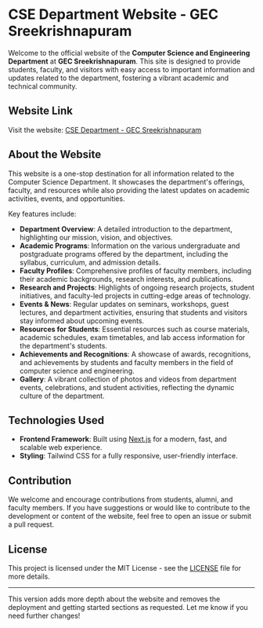 # CSE Department Website - GEC Sreekrishnapuram

Welcome to the official website of the **Computer Science and Engineering Department** at **GEC Sreekrishnapuram**. This site is designed to provide students, faculty, and visitors with easy access to important information and updates related to the department, fostering a vibrant academic and technical community.

## Website Link
Visit the website: [CSE Department - GEC Sreekrishnapuram](https://cse.gecskp.ac.in)

## About the Website
This website is a one-stop destination for all information related to the Computer Science Department. It showcases the department's offerings, faculty, and resources while also providing the latest updates on academic activities, events, and opportunities. 

Key features include:

- **Department Overview**: A detailed introduction to the department, highlighting our mission, vision, and objectives.
- **Academic Programs**: Information on the various undergraduate and postgraduate programs offered by the department, including the syllabus, curriculum, and admission details.
- **Faculty Profiles**: Comprehensive profiles of faculty members, including their academic backgrounds, research interests, and publications.
- **Research and Projects**: Highlights of ongoing research projects, student initiatives, and faculty-led projects in cutting-edge areas of technology.
- **Events & News**: Regular updates on seminars, workshops, guest lectures, and department activities, ensuring that students and visitors stay informed about upcoming events.
- **Resources for Students**: Essential resources such as course materials, academic schedules, exam timetables, and lab access information for the department's students.
- **Achievements and Recognitions**: A showcase of awards, recognitions, and achievements by students and faculty members in the field of computer science and engineering.
- **Gallery**: A vibrant collection of photos and videos from department events, celebrations, and student activities, reflecting the dynamic culture of the department.

## Technologies Used
- **Frontend Framework**: Built using [Next.js](https://nextjs.org/) for a modern, fast, and scalable web experience.
- **Styling**: Tailwind CSS for a fully responsive, user-friendly interface.
  
## Contribution
We welcome and encourage contributions from students, alumni, and faculty members. If you have suggestions or would like to contribute to the development or content of the website, feel free to open an issue or submit a pull request.

## License
This project is licensed under the MIT License - see the [LICENSE](LICENSE) file for more details.

---

This version adds more depth about the website and removes the deployment and getting started sections as requested. Let me know if you need further changes!
